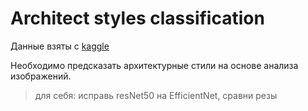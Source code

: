 # Architect styles classification

Данные взяты с [kaggle](https://www.kaggle.com/c/introml2020-4/overview/description)

Необходимо предсказать архитектурные стили на основе анализа изображений.

> для себя: исправь resNet50 на EfficientNet, сравни резы
